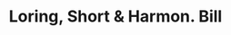 ---
doi: 10.7916/D8Z6212V
date_other: '1890'
date_other_textual: 1890-1899
form: printed ephemera
genre:
- Invoices
name:
- Loring, Short & Harmon
object_in_context_url: https://biggert.cul.columbia.edu/items/view/ave_biggert_00587
subject_hierarchical_geographic:
- Portland, Maine, United States
subject_name:
- Loring, Short & Harmon
title: Loring, Short & Harmon. Bill
sort_title: Loring, Short & Harmon. Bill
call_number: ave_biggert_00587
coordinates:
- 43.666666666666664,-70.26666666666667
pid: ave_biggert_00587
identifiers: ave_biggert_00587
thumbnail: https://derivativo-1.library.columbia.edu/iiif/2/ldpd:343603/full/!256,256/0/native.jpg
permalink: "/biggert/ave_biggert_00587/"
layout: iiif-image-page
---
